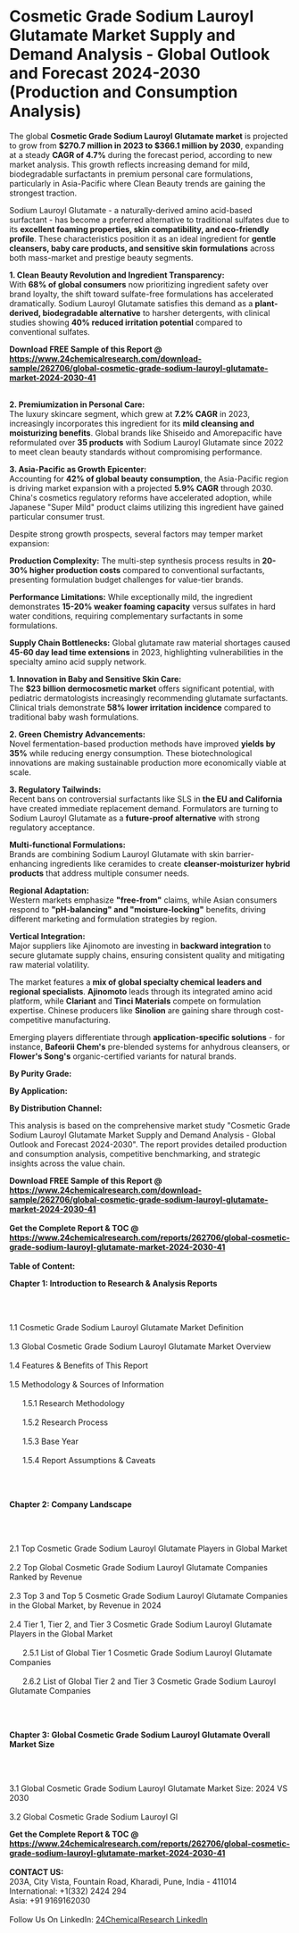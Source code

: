 <h1>Cosmetic Grade Sodium Lauroyl Glutamate Market Supply and Demand Analysis - Global Outlook and Forecast 2024-2030 (Production and Consumption Analysis)</h1><p>The global <strong>Cosmetic Grade Sodium Lauroyl Glutamate market</strong> is projected to grow from <strong>$270.7 million in 2023 to $366.1 million by 2030</strong>, expanding at a steady <strong>CAGR of 4.7%</strong> during the forecast period, according to new market analysis. This growth reflects increasing demand for mild, biodegradable surfactants in premium personal care formulations, particularly in Asia-Pacific where Clean Beauty trends are gaining the strongest traction.</p><p>Sodium Lauroyl Glutamate - a naturally-derived amino acid-based surfactant - has become a preferred alternative to traditional sulfates due to its <strong>excellent foaming properties, skin compatibility, and eco-friendly profile</strong>. These characteristics position it as an ideal ingredient for <strong>gentle cleansers, baby care products, and sensitive skin formulations</strong> across both mass-market and prestige beauty segments.</p><p><strong>1. Clean Beauty Revolution and Ingredient Transparency:</strong><br>
With <strong>68% of global consumers</strong> now prioritizing ingredient safety over brand loyalty, the shift toward sulfate-free formulations has accelerated dramatically. Sodium Lauroyl Glutamate satisfies this demand as a <strong>plant-derived, biodegradable alternative</strong> to harsher detergents, with clinical studies showing <strong>40% reduced irritation potential</strong> compared to conventional sulfates.</p><div><b>Download FREE Sample of this Report @ 
            <a href="https://www.24chemicalresearch.com/download-sample/262706/global-cosmetic-grade-sodium-lauroyl-glutamate-market-2024-2030-41">
            https://www.24chemicalresearch.com/download-sample/262706/global-cosmetic-grade-sodium-lauroyl-glutamate-market-2024-2030-41</a></b></div><br><p><strong>2. Premiumization in Personal Care:</strong><br>
The luxury skincare segment, which grew at <strong>7.2% CAGR</strong> in 2023, increasingly incorporates this ingredient for its <strong>mild cleansing and moisturizing benefits</strong>. Global brands like Shiseido and Amorepacific have reformulated over <strong>35 products</strong> with Sodium Lauroyl Glutamate since 2022 to meet clean beauty standards without compromising performance.</p><p><strong>3. Asia-Pacific as Growth Epicenter:</strong><br>
Accounting for <strong>42% of global beauty consumption</strong>, the Asia-Pacific region is driving market expansion with a projected <strong>5.9% CAGR</strong> through 2030. China's cosmetics regulatory reforms have accelerated adoption, while Japanese "Super Mild" product claims utilizing this ingredient have gained particular consumer trust.</p><p>Despite strong growth prospects, several factors may temper market expansion:</p><p><strong>Production Complexity:</strong> The multi-step synthesis process results in <strong>20-30% higher production costs</strong> compared to conventional surfactants, presenting formulation budget challenges for value-tier brands.</p><p><strong>Performance Limitations:</strong> While exceptionally mild, the ingredient demonstrates <strong>15-20% weaker foaming capacity</strong> versus sulfates in hard water conditions, requiring complementary surfactants in some formulations.</p><p><strong>Supply Chain Bottlenecks:</strong> Global glutamate raw material shortages caused <strong>45-60 day lead time extensions</strong> in 2023, highlighting vulnerabilities in the specialty amino acid supply network.</p><p><strong>1. Innovation in Baby and Sensitive Skin Care:</strong><br>
The <strong>$23 billion dermocosmetic market</strong> offers significant potential, with pediatric dermatologists increasingly recommending glutamate surfactants. Clinical trials demonstrate <strong>58% lower irritation incidence</strong> compared to traditional baby wash formulations.</p><p><strong>2. Green Chemistry Advancements:</strong><br>
Novel fermentation-based production methods have improved <strong>yields by 35%</strong> while reducing energy consumption. These biotechnological innovations are making sustainable production more economically viable at scale.</p><p><strong>3. Regulatory Tailwinds:</strong><br>
Recent bans on controversial surfactants like SLS in <strong>the EU and California</strong> have created immediate replacement demand. Formulators are turning to Sodium Lauroyl Glutamate as a <strong>future-proof alternative</strong> with strong regulatory acceptance.</p><p><strong>Multi-functional Formulations:</strong><br>
	Brands are combining Sodium Lauroyl Glutamate with skin barrier-enhancing ingredients like ceramides to create <strong>cleanser-moisturizer hybrid products</strong> that address multiple consumer needs.</p><p><strong>Regional Adaptation:</strong><br>
	Western markets emphasize <strong>"free-from"</strong> claims, while Asian consumers respond to <strong>"pH-balancing" and "moisture-locking"</strong> benefits, driving different marketing and formulation strategies by region.</p><p><strong>Vertical Integration:</strong><br>
	Major suppliers like Ajinomoto are investing in <strong>backward integration</strong> to secure glutamate supply chains, ensuring consistent quality and mitigating raw material volatility.</p><p>The market features a <strong>mix of global specialty chemical leaders and regional specialists</strong>. <strong>Ajinomoto</strong> leads through its integrated amino acid platform, while <strong>Clariant</strong> and <strong>Tinci Materials</strong> compete on formulation expertise. Chinese producers like <strong>Sinolion</strong> are gaining share through cost-competitive manufacturing.</p><p>Emerging players differentiate through <strong>application-specific solutions</strong> - for instance, <strong>Bafeorii Chem's</strong> pre-blended systems for anhydrous cleansers, or <strong>Flower's Song's</strong> organic-certified variants for natural brands.</p><p><strong>By Purity Grade:</strong></p><p><strong>By Application:</strong></p><p><strong>By Distribution Channel:</strong></p><p>This analysis is based on the comprehensive market study "Cosmetic Grade Sodium Lauroyl Glutamate Market Supply and Demand Analysis - Global Outlook and Forecast 2024-2030". The report provides detailed production and consumption analysis, competitive benchmarking, and strategic insights across the value chain.</p><div><b>Download FREE Sample of this Report @ 
            <a href="https://www.24chemicalresearch.com/download-sample/262706/global-cosmetic-grade-sodium-lauroyl-glutamate-market-2024-2030-41">
            https://www.24chemicalresearch.com/download-sample/262706/global-cosmetic-grade-sodium-lauroyl-glutamate-market-2024-2030-41</a></b></div><br><div><b>Get the Complete Report & TOC @ 
            <a href="https://www.24chemicalresearch.com/reports/262706/global-cosmetic-grade-sodium-lauroyl-glutamate-market-2024-2030-41">
            https://www.24chemicalresearch.com/reports/262706/global-cosmetic-grade-sodium-lauroyl-glutamate-market-2024-2030-41</a></b></div><br>
            <b>Table of Content:</b><p><p><strong>Chapter 1: Introduction to Research &amp; Analysis Reports</strong></p><br />
<br />
<p>1.1 Cosmetic Grade Sodium Lauroyl Glutamate Market Definition<br /><br />
1.3 Global Cosmetic Grade Sodium Lauroyl Glutamate Market Overview<br /><br />
1.4 Features &amp; Benefits of This Report<br /><br />
1.5 Methodology &amp; Sources of Information<br /><br />
&nbsp;&nbsp;&nbsp;&nbsp;&nbsp; 1.5.1 Research Methodology<br /><br />
&nbsp;&nbsp;&nbsp;&nbsp;&nbsp; 1.5.2 Research Process<br /><br />
&nbsp;&nbsp;&nbsp;&nbsp;&nbsp; 1.5.3 Base Year<br /><br />
&nbsp;&nbsp;&nbsp;&nbsp;&nbsp; 1.5.4 Report Assumptions &amp; Caveats</p><br />
<br />
<p><strong>Chapter 2: Company Landscape</strong></p><br />
<br />
<p>2.1 Top Cosmetic Grade Sodium Lauroyl Glutamate Players in Global Market<br /><br />
2.2 Top Global Cosmetic Grade Sodium Lauroyl Glutamate Companies Ranked by Revenue<br /><br />
2.3 Top 3 and Top 5 Cosmetic Grade Sodium Lauroyl Glutamate Companies in the Global Market, by Revenue in 2024<br /><br />
2.4 Tier 1, Tier 2, and Tier 3 Cosmetic Grade Sodium Lauroyl Glutamate Players in the Global Market<br /><br />
&nbsp;&nbsp;&nbsp;&nbsp;&nbsp; 2.5.1 List of Global Tier 1 Cosmetic Grade Sodium Lauroyl Glutamate Companies<br /><br />
&nbsp;&nbsp;&nbsp;&nbsp;&nbsp; 2.6.2 List of Global Tier 2 and Tier 3 Cosmetic Grade Sodium Lauroyl Glutamate Companies</p><br />
<br />
<p><strong>Chapter 3: Global Cosmetic Grade Sodium Lauroyl Glutamate Overall Market Size</strong></p><br />
<br />
<p>3.1 Global Cosmetic Grade Sodium Lauroyl Glutamate Market Size: 2024 VS 2030<br /><br />
3.2 Global Cosmetic Grade Sodium Lauroyl Gl</p><div><b>Get the Complete Report & TOC @ 
            <a href="https://www.24chemicalresearch.com/reports/262706/global-cosmetic-grade-sodium-lauroyl-glutamate-market-2024-2030-41">
            https://www.24chemicalresearch.com/reports/262706/global-cosmetic-grade-sodium-lauroyl-glutamate-market-2024-2030-41</a></b></div><br><b>CONTACT US:</b><br>
            203A, City Vista, Fountain Road, Kharadi, Pune, India - 411014<br>
            International: +1(332) 2424 294<br>
            Asia: +91 9169162030 <br><br>
            Follow Us On LinkedIn: <a href="https://www.linkedin.com/company/24chemicalresearch/">24ChemicalResearch LinkedIn</a>